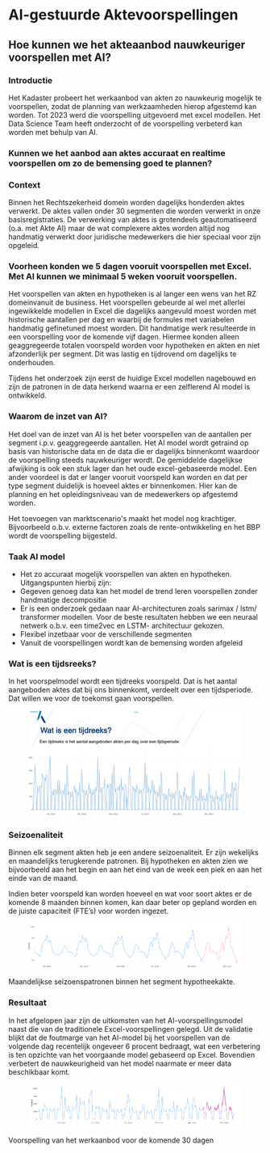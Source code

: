 # AI-gestuurde Aktevoorspellingen 

## Hoe kunnen we het akteaanbod nauwkeuriger voorspellen met AI? 
 
### Introductie 
Het Kadaster probeert het werkaanbod van akten zo nauwkeurig mogelijk te voorspellen, zodat de planning van werkzaamheden hierop afgestemd kan worden. Tot 2023 werd die voorspelling uitgevoerd met excel modellen. Het Data Science Team heeft onderzocht of de voorspelling verbeterd kan worden met behulp van AI. 
 
### Kunnen we het aanbod aan aktes accuraat en realtime voorspellen om zo de bemensing goed te plannen? 

### Context 
Binnen het Rechtszekerheid domein worden dagelijks honderden aktes verwerkt. De aktes vallen onder 30 segmenten die worden verwerkt in onze basisregistraties. De verwerking van aktes is grotendeels geautomatiseerd (o.a. met Akte AI) maar de wat complexere aktes worden altijd nog handmatig verwerkt door juridische medewerkers die hier speciaal voor zijn opgeleid. 

### Voorheen konden we 5 dagen vooruit voorspellen met Excel. Met AI kunnen we minimaal 5 weken vooruit voorspellen. 

Het voorspellen van akten en hypotheken is al langer een wens van het RZ domeinvanuit de business. Het voorspellen gebeurde al wel met allerlei ingewikkelde modellen in Excel die dagelijks aangevuld moest worden met historische aantallen per dag en waarbij de formules met variabelen handmatig gefinetuned moest worden. Dit handmatige werk resulteerde in een voorspelling voor de komende vijf dagen. Hiermee konden alleen geaggregeerde totalen voorspeld worden voor hypotheken en akten en niet afzonderlijk per segment. Dit was lastig en tijdrovend om dagelijks te onderhouden. 

Tijdens het onderzoek zijn eerst de huidige Excel modellen nagebouwd en zijn de patronen in de data herkend waarna er een zelflerend AI model is ontwikkeld.  

### Waarom de inzet van AI?  

Het doel van de inzet van AI is het beter voorspellen van de aantallen per segment i.p.v. geaggregeerde aantallen. Het AI model wordt getraind op basis van historische data en de data die er dagelijks binnenkomt waardoor de voorspelling steeds nauwkeuriger wordt. De gemiddelde dagelijkse afwijking is ook een stuk lager dan het oude excel-gebaseerde model. Een ander voordeel is dat er langer vooruit voorspeld kan worden en dat per type segment duidelijk is hoeveel aktes er binnenkomen. Hier kan de planning en het opleidingsniveau van de medewerkers op afgestemd worden.   

Het toevoegen van marktscenario's maakt het model nog krachtiger. Bijvoorbeeld o.b.v. externe factoren zoals de rente-ontwikkeling en het BBP wordt de voorspelling bijgesteld.   

### Taak AI model  

- Het zo accuraat mogelijk voorspellen van akten en hypotheken. Uitgangspunten hierbij zijn:  
- Gegeven genoeg data kan het model de trend leren voorspellen zonder handmatige decompositie  
- Er is een onderzoek gedaan naar AI-architecturen zoals sarimax / lstm/ transformer modellen. Voor de beste resultaten hebben we een neuraal netwerk o.b.v. een time2vec en LSTM- architectuur gekozen. 
- Flexibel inzetbaar voor de verschillende segmenten  
- Vanuit de voorspellingen wordt kan de bemensing worden afgeleid  

### Wat is een tijdsreeks?  

In het voorspelmodel wordt een tijdreeks voorspeld. Dat is het aantal aangeboden aktes dat bij ons binnenkomt, verdeelt over een tijdsperiode. Dat willen we voor de toekomst gaan voorspellen.  

<figure id="figuur-1">
  <a href="/assets/images/voorspelmodellen1.PNG">
    <img src="/assets/images/voorspelmodellen1.PNG" alt="Proces">
  </a>
</figure>

### Seizoenaliteit  

Binnen elk segment akten heb je een andere seizoenaliteit. Er zijn wekelijks en maandelijks terugkerende patronen. Bij hypotheken en akten zien we bijvoorbeeld aan het begin en aan het eind van de week een piek en aan het einde van de maand. 

Indien beter voorspeld kan worden hoeveel en wat voor soort aktes er de komende 8 maanden binnen komen, kan daar beter op gepland worden en de juiste capaciteit (FTE’s) voor worden ingezet.  

<figure id="figuur-1">
  <a href="/assets/images/voorspelmodellen2.PNG">
    <img src="/assets/images/voorspelmodellen2.PNG" alt="Proces">
  </a>
</figure>
 
Maandelijkse seizoenspatronen binnen het segment hypotheekakte. 

### Resultaat 

In het afgelopen jaar zijn de uitkomsten van het AI-voorspellingsmodel naast die van de traditionele Excel-voorspellingen gelegd. Uit de validatie blijkt dat de foutmarge van het AI-model bij het voorspellen van de volgende dag recentelijk ongeveer 6 procent bedraagt, wat een verbetering is ten opzichte van het voorgaande model gebaseerd op Excel. Bovendien verbetert de nauwkeurigheid van het model naarmate er meer data beschikbaar komt.

<figure id="figuur-1">
  <a href="/assets/images/voorspelmodellen3.PNG">
    <img src="/assets/images/voorspelmodellen3.PNG" alt="Proces">
  </a>
</figure>

Voorspelling van het werkaanbod voor de komende 30 dagen 
 
